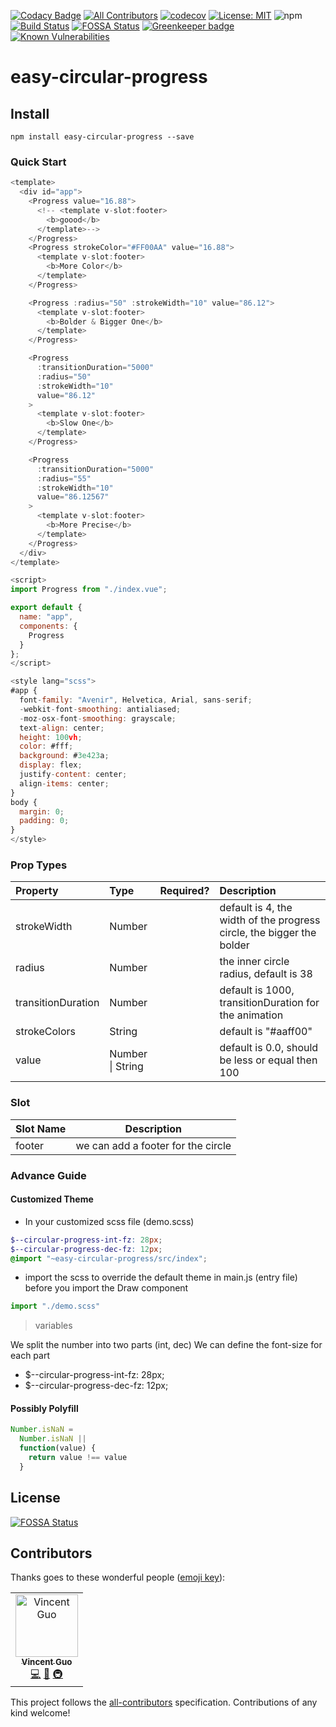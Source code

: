 [![Codacy Badge](https://api.codacy.com/project/badge/Grade/9d5901431eb1423192c2ace8bd5064d3)](https://app.codacy.com/app/dreambo8563/vue-circular-progress?utm_source=github.com&utm_medium=referral&utm_content=dreambo8563/vue-circular-progress&utm_campaign=Badge_Grade_Dashboard)
[![All Contributors](https://img.shields.io/badge/all_contributors-1-orange.svg?style=flat-square)](#contributors)
[![codecov](https://codecov.io/gh/dreambo8563/vue-circular-progress/branch/master/graph/badge.svg)](https://codecov.io/gh/dreambo8563/vue-circular-progress)
[![License: MIT](https://img.shields.io/badge/License-MIT-yellow.svg)](https://opensource.org/licenses/MIT)
![npm](https://img.shields.io/npm/dt/vue-circular-progress.svg?style=flat)
[![Build Status](https://travis-ci.com/dreambo8563/vue-circular-progress.svg?branch=master)](https://travis-ci.com/dreambo8563/vue-circular-progress)
[![FOSSA Status](https://app.fossa.io/api/projects/git%2Bgithub.com%2Fdreambo8563%2Fvue-circular-progress.svg?type=shield)](https://app.fossa.io/projects/git%2Bgithub.com%2Fdreambo8563%2Fvue-circular-progress?ref=badge_shield)
[![Greenkeeper badge](https://badges.greenkeeper.io/dreambo8563/vue-circular-progress.svg)](https://greenkeeper.io/)
[![Known Vulnerabilities](https://snyk.io/test/github/dreambo8563/vue-circular-progress/badge.svg?targetFile=package.json)](https://snyk.io/test/github/dreambo8563/vue-circular-progress?targetFile=package.json)

# easy-circular-progress

## Install

```
npm install easy-circular-progress --save
```

### Quick Start

```js
<template>
  <div id="app">
    <Progress value="16.88">
      <!-- <template v-slot:footer>
        <b>goood</b>
      </template>-->
    </Progress>
    <Progress strokeColor="#FF00AA" value="16.88">
      <template v-slot:footer>
        <b>More Color</b>
      </template>
    </Progress>

    <Progress :radius="50" :strokeWidth="10" value="86.12">
      <template v-slot:footer>
        <b>Bolder & Bigger One</b>
      </template>
    </Progress>

    <Progress
      :transitionDuration="5000"
      :radius="50"
      :strokeWidth="10"
      value="86.12"
    >
      <template v-slot:footer>
        <b>Slow One</b>
      </template>
    </Progress>

    <Progress
      :transitionDuration="5000"
      :radius="55"
      :strokeWidth="10"
      value="86.12567"
    >
      <template v-slot:footer>
        <b>More Precise</b>
      </template>
    </Progress>
  </div>
</template>

<script>
import Progress from "./index.vue";

export default {
  name: "app",
  components: {
    Progress
  }
};
</script>

<style lang="scss">
#app {
  font-family: "Avenir", Helvetica, Arial, sans-serif;
  -webkit-font-smoothing: antialiased;
  -moz-osx-font-smoothing: grayscale;
  text-align: center;
  height: 100vh;
  color: #fff;
  background: #3e423a;
  display: flex;
  justify-content: center;
  align-items: center;
}
body {
  margin: 0;
  padding: 0;
}
</style>

```

### Prop Types

| Property           | Type             | Required? | Description                                                           |
| :----------------- | :--------------- | :-------- | :-------------------------------------------------------------------- |
| strokeWidth        | Number           |           | default is 4, the width of the progress circle, the bigger the bolder |
| radius             | Number           |           | the inner circle radius, default is 38                                |
| transitionDuration | Number           |           | default is 1000, transitionDuration for the animation                 |
| strokeColors       | String           |           | default is "#aaff00"                                                  |
| value              | Number \| String |           | default is 0.0, should be less or equal then 100                      |

### Slot

| Slot Name | Description                        |
| :-------- | ---------------------------------- |
| footer    | we can add a footer for the circle |

### Advance Guide

#### Customized Theme

- In your customized scss file (demo.scss)

```scss
$--circular-progress-int-fz: 28px;
$--circular-progress-dec-fz: 12px;
@import "~easy-circular-progress/src/index";
```

- import the scss to override the default theme in main.js (entry file) before you import the Draw component

```js
import "./demo.scss"
```

> variables

We split the number into two parts (int, dec)
We can define the font-size for each part

- \$--circular-progress-int-fz: 28px;
- \$--circular-progress-dec-fz: 12px;

#### Possibly Polyfill

```js
Number.isNaN =
  Number.isNaN ||
  function(value) {
    return value !== value
  }
```

## License

[![FOSSA Status](https://app.fossa.io/api/projects/git%2Bgithub.com%2Fdreambo8563%2Fvue-circular-progress.svg?type=large)](https://app.fossa.io/projects/git%2Bgithub.com%2Fdreambo8563%2Fvue-circular-progress?ref=badge_large)

## Contributors

Thanks goes to these wonderful people ([emoji key](https://allcontributors.org/docs/en/emoji-key)):

<!-- ALL-CONTRIBUTORS-LIST:START - Do not remove or modify this section -->
<!-- prettier-ignore -->
<table><tr><td align="center"><a href="https://dreambo8563.github.io/"><img src="https://avatars2.githubusercontent.com/u/6948318?v=4" width="100px;" alt="Vincent Guo"/><br /><sub><b>Vincent Guo</b></sub></a><br /><a href="https://github.com/dreambo8563/vue-circular-progress/commits?author=dreambo8563" title="Code">💻</a> <a href="https://github.com/dreambo8563/vue-circular-progress/commits?author=dreambo8563" title="Documentation">📖</a> <a href="#infra-dreambo8563" title="Infrastructure (Hosting, Build-Tools, etc)">🚇</a></td></tr></table>

<!-- ALL-CONTRIBUTORS-LIST:END -->

This project follows the [all-contributors](https://github.com/all-contributors/all-contributors) specification. Contributions of any kind welcome!
